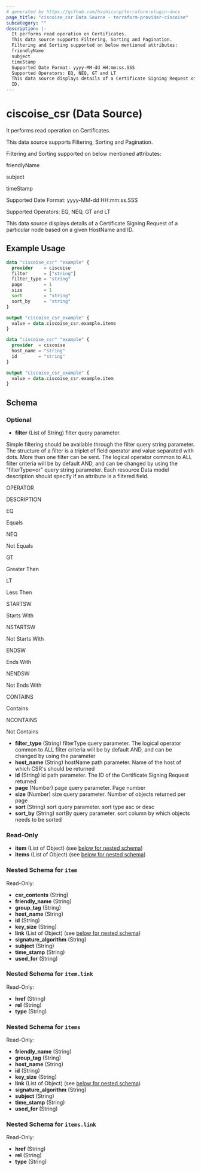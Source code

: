 ```yaml
---
# generated by https://github.com/hashicorp/terraform-plugin-docs
page_title: "ciscoise_csr Data Source - terraform-provider-ciscoise"
subcategory: ""
description: |-
  It performs read operation on Certificates.
  This data source supports Filtering, Sorting and Pagination.
  Filtering and Sorting supported on below mentioned attributes:
  friendlyName
  subject
  timeStamp
  Supported Date Format: yyyy-MM-dd HH:mm:ss.SSS
  Supported Operators: EQ, NEQ, GT and LT
  This data source displays details of a Certificate Signing Request of a particular node based on a given HostName and
  ID.
---
```


# ciscoise_csr (Data Source)

It performs read operation on Certificates.

 This data source supports Filtering, Sorting and Pagination.


Filtering and Sorting supported on below mentioned attributes:




friendlyName


subject


timeStamp




Supported Date Format: yyyy-MM-dd HH:mm:ss.SSS


Supported Operators: EQ, NEQ, GT and LT






This data source displays details of a Certificate Signing Request of a particular node based on a given HostName and
ID.

## Example Usage

```terraform
data "ciscoise_csr" "example" {
  provider    = ciscoise
  filter      = ["string"]
  filter_type = "string"
  page        = 1
  size        = 1
  sort        = "string"
  sort_by     = "string"
}

output "ciscoise_csr_example" {
  value = data.ciscoise_csr.example.items
}

data "ciscoise_csr" "example" {
  provider  = ciscoise
  host_name = "string"
  id        = "string"
}

output "ciscoise_csr_example" {
  value = data.ciscoise_csr.example.item
}
```

<!-- schema generated by tfplugindocs -->
## Schema

### Optional

- **filter** (List of String) filter query parameter. 
 
 
 
Simple filtering
 should be available through the filter query string parameter. The structure of a filter is a triplet of field operator and value separated with dots. More than one filter can be sent. The logical operator common to ALL filter criteria will be by default AND, and can be changed by using the 
"filterType=or"
 query string parameter. Each resource Data model description should specify if an attribute is a filtered field. 
 
 
 
 
 
OPERATOR
 
DESCRIPTION
 
 
 
 
 
EQ
 
Equals
 
 
 
NEQ
 
Not Equals
 
 
 
GT
 
Greater Than
 
 
 
LT
 
Less Then
 
 
 
STARTSW
 
Starts With
 
 
 
NSTARTSW
 
Not Starts With
 
 
 
ENDSW
 
Ends With
 
 
 
NENDSW
 
Not Ends With
 
 
 
CONTAINS
 
Contains
 
 
 
NCONTAINS
 
Not Contains
- **filter_type** (String) filterType query parameter. The logical operator common to ALL filter criteria will be by default AND, and can be changed by using the parameter
- **host_name** (String) hostName path parameter. Name of the host of which CSR's should be returned
- **id** (String) id path parameter. The ID of the Certificate Signing Request returned
- **page** (Number) page query parameter. Page number
- **size** (Number) size query parameter. Number of objects returned per page
- **sort** (String) sort query parameter. sort type asc or desc
- **sort_by** (String) sortBy query parameter. sort column by which objects needs to be sorted

### Read-Only

- **item** (List of Object) (see [below for nested schema](#nestedatt--item))
- **items** (List of Object) (see [below for nested schema](#nestedatt--items))

<a id="nestedatt--item"></a>
### Nested Schema for `item`

Read-Only:

- **csr_contents** (String)
- **friendly_name** (String)
- **group_tag** (String)
- **host_name** (String)
- **id** (String)
- **key_size** (String)
- **link** (List of Object) (see [below for nested schema](#nestedobjatt--item--link))
- **signature_algorithm** (String)
- **subject** (String)
- **time_stamp** (String)
- **used_for** (String)

<a id="nestedobjatt--item--link"></a>
### Nested Schema for `item.link`

Read-Only:

- **href** (String)
- **rel** (String)
- **type** (String)



<a id="nestedatt--items"></a>
### Nested Schema for `items`

Read-Only:

- **friendly_name** (String)
- **group_tag** (String)
- **host_name** (String)
- **id** (String)
- **key_size** (String)
- **link** (List of Object) (see [below for nested schema](#nestedobjatt--items--link))
- **signature_algorithm** (String)
- **subject** (String)
- **time_stamp** (String)
- **used_for** (String)

<a id="nestedobjatt--items--link"></a>
### Nested Schema for `items.link`

Read-Only:

- **href** (String)
- **rel** (String)
- **type** (String)


